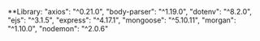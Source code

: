 **Library:
    "axios": "^0.21.0",
    "body-parser": "^1.19.0",
    "dotenv": "^8.2.0",
    "ejs": "^3.1.5",
    "express": "^4.17.1",
    "mongoose": "^5.10.11",
    "morgan": "^1.10.0",
    "nodemon": "^2.0.6"

